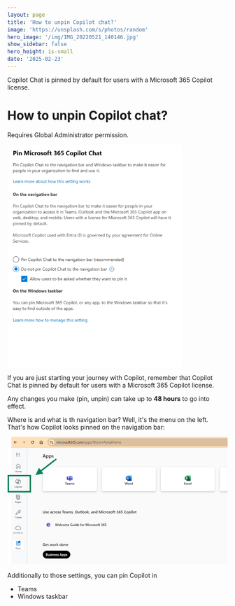```yaml
---
layout: page
title: 'How to unpin Copilot chat?'
image: 'https://unsplash.com/s/photos/random'
hero_image: '/img/IMG_20220521_140146.jpg'
show_sidebar: false
hero_height: is-small
date: '2025-02-23'
---
```



Copilot Chat is pinned by default for users with a Microsoft 365 Copilot license.


# How to unpin Copilot chat?



Requires Global Administrator permission.

<img src="/articles/img/copilot35.png" width="400">



If you are just starting your journey with Copilot, remember that Copilot Chat is pinned by default for users with a Microsoft 365 Copilot license.

Any changes you make (pin, unpin) can take up to **48 hours** to go into effect. 

Where is and what is th navigation bar? Well, it's the menu on the left. That's how Copilot looks pinned on the navigation bar:

<img src="/articles/img/copilot37.png" width="800" alt="pinned copilot">



Additionally to those settings, you can pin Copilot in

* Teams
* Windows taskbar